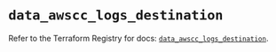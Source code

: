 # `data_awscc_logs_destination`

Refer to the Terraform Registry for docs: [`data_awscc_logs_destination`](https://registry.terraform.io/providers/hashicorp/awscc/0.70.0/docs/data-sources/logs_destination).
